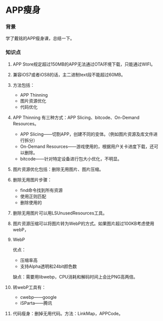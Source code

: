 # APP瘦身

### 背景

学了戴铭的APP瘦身课，总结一下。

### 知识点

1. APP Store规定超过150MB的APP无法通过OTA环境下载，只能通过WIFI。

2. 兼容iOS7或者iOS8的话，主二进制text段不能超过60MB。

3. 方法包括：

   - APP Thinning
   - 图片资源优化
   - 代码优化

4. APP Thinning 有三种方式：APP Slicing、bitcode、On-Demand Resources。

   - APP Slicing——切割APP，创建不同的变体。（例如图片资源及库文件进行拆分）
   - On-Demand Resources——游戏使用的，根据用户关卡进度下载，还可以删除。
   - bitcode——针对特定设备进行包大小优化，不明显。

5. 图片资源优化包括：删除无用图片、图片压缩。

6. 删除无用图片步骤：

   - find命令找到所有资源
   - 使用正则匹配
   - 删除使用的

7. 删除无用图片可以用LSUnusedResources工具。

8. 图片资源压缩可以将图片转为WebP的方式。如果图片超过100KB考虑使用webP，

9. WebP

   优点：

   - 压缩率高
   - 支持Alpha透明和24bit颜色数

   缺点：需要用libwebp，CPU消耗和解码时间上会比PNG高两倍。

10. 转webP工具有：

    - cwebp——google
    - iSParta——腾讯

11. 代码瘦身：删掉无用代码。方法：LinkMap，APPCode。